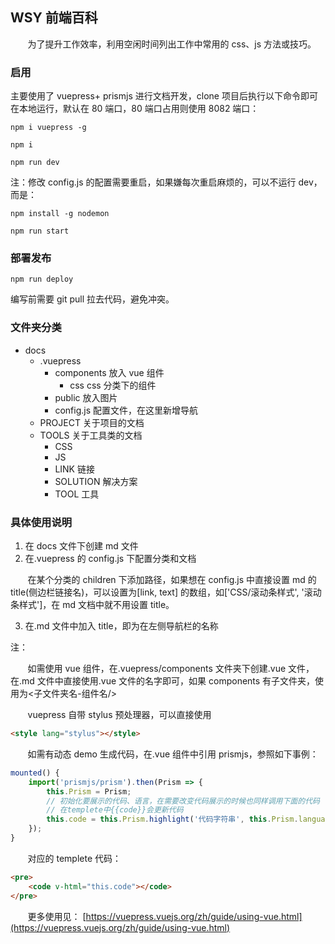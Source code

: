 ## WSY 前端百科

&#160; &#160; &#160; &#160;为了提升工作效率，利用空闲时间列出工作中常用的 css、js 方法或技巧。

### 启用

主要使用了 vuepress+ prismjs 进行文档开发，clone 项目后执行以下命令即可在本地运行，默认在 80 端口，80 端口占用则使用 8082 端口：

```
npm i vuepress -g

npm i

npm run dev
```

注：修改 config.js 的配置需要重启，如果嫌每次重启麻烦的，可以不运行 dev，而是：

```
npm install -g nodemon

npm run start
```

### 部署发布
```
npm run deploy

```

编写前需要 git pull 拉去代码，避免冲突。



### 文件夹分类

- docs
  - .vuepress
    - components 放入 vue 组件
      - css css 分类下的组件
    - public 放入图片
    - config.js 配置文件，在这里新增导航
  - PROJECT 关于项目的文档
  - TOOLS 关于工具类的文档
    - CSS
    - JS
    - LINK 链接
    - SOLUTION 解决方案
    - TOOL 工具

### 具体使用说明

1. 在 docs 文件下创建 md 文件
2. 在.vuepress 的 config.js 下配置分类和文档

&#160; &#160; &#160; &#160;在某个分类的 children 下添加路径，如果想在 config.js 中直接设置 md 的 title(侧边栏链接名)，可以设置为[link, text] 的数组，如['CSS/滚动条样式', '滚动条样式']，在 md 文档中就不用设置 title。

3. 在.md 文件中加入 title，即为在左侧导航栏的名称

注：

&#160; &#160; &#160; &#160;如需使用 vue 组件，在.vuepress/components 文件夹下创建.vue 文件，在.md 文件中直接使用.vue 文件的名字即可，如果 components 有子文件夹，使用为<子文件夹名-组件名/>

&#160; &#160; &#160; &#160;vuepress 自带 stylus 预处理器，可以直接使用

```html
<style lang="stylus"></style>
```

&#160; &#160; &#160; &#160;如需有动态 demo 生成代码，在.vue 组件中引用 prismjs，参照如下事例：

```javascript
mounted() {
	import('prismjs/prism').then(Prism => {
		this.Prism = Prism;
		// 初始化要展示的代码、语言，在需要改变代码展示的时候也同样调用下面的代码
		// 在templete中{{code}}会更新代码
		this.code = this.Prism.highlight('代码字符串', this.Prism.languages.css, 'css');
	});
}
```

&#160; &#160; &#160; &#160;对应的 templete 代码：

```html
<pre>
	<code v-html="this.code"></code>
</pre>
```

&#160; &#160; &#160; &#160;更多使用见：
[https://vuepress.vuejs.org/zh/guide/using-vue.html](https://vuepress.vuejs.org/zh/guide/using-vue.html)
